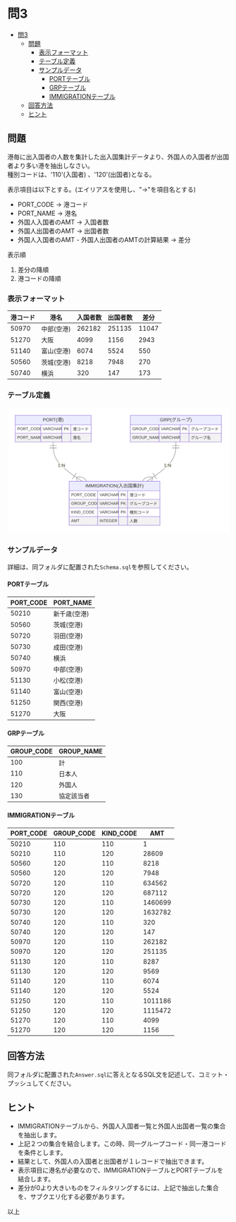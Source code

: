 # 問3

- [問3](#問3)
  - [問題](#問題)
    - [表示フォーマット](#表示フォーマット)
    - [テーブル定義](#テーブル定義)
    - [サンプルデータ](#サンプルデータ)
      - [PORTテーブル](#portテーブル)
      - [GRPテーブル](#grpテーブル)
      - [IMMIGRATIONテーブル](#immigrationテーブル)
  - [回答方法](#回答方法)
  - [ヒント](#ヒント)

## 問題

港毎に出入国者の人数を集計した出入国集計データより、外国人の入国者が出国者より多い港を抽出しなさい。  
種別コードは、'110'(入国者) 、'120'(出国者)となる。

表示項目は以下とする。(エイリアスを使用し、"→"を項目名とする)

* PORT_CODE → 港コード
* PORT_NAME → 港名
* 外国人入国者のAMT → 入国者数
* 外国人出国者のAMT → 出国者数
* 外国人入国者のAMT - 外国人出国者のAMTの計算結果 → 差分

表示順

1. 差分の降順
2. 港コードの降順

### 表示フォーマット

| 港コード | 港名       | 入国者数 | 出国者数 | 差分  |
|-------|----------|----------|----------|-------|
| 50970 | 中部(空港) | 262182   | 251135   | 11047 |
| 51270 | 大阪       | 4099     | 1156     | 2943  |
| 51140 | 富山(空港) | 6074     | 5524     | 550   |
| 50560 | 茨城(空港) | 8218     | 7948     | 270   |
| 50740 | 横浜       | 320      | 147      | 173   |

### テーブル定義

<!--
```mermaid
erDiagram
"PORT(港)" {
    PORT_CODE  VARCHAR PK "港コード"
    PORT_NAME VARCHAR "港名"
}

"PORT(港)" ||--|{ "IMMIGRATION(入出国集計)" : "1:N"

"IMMIGRATION(入出国集計)" {
    PORT_CODE  VARCHAR PK "港コード"
    GROUP_CODE VARCHAR PK "グループコード"
    KIND_CODE VARCHAR PK "種別コード"
    AMT INTEGER "人数"
}

"GRP(グループ)" ||--|{ "IMMIGRATION(入出国集計)" : "1:N"

"GRP(グループ)" {
    GROUP_CODE  VARCHAR PK "グループコード"
    GROUP_NAME VARCHAR "グループ名"
}
```
-->

![ER図](./mermaid-er-diagram.svg)

### サンプルデータ

詳細は、同フォルダに配置された`Schema.sql`を参照してください。

#### PORTテーブル

| PORT_CODE | PORT_NAME    |
|-----------|--------------|
| 50210     | 新千歳(空港) |
| 50560     | 茨城(空港)   |
| 50720     | 羽田(空港)   |
| 50730     | 成田(空港)   |
| 50740     | 横浜         |
| 50970     | 中部(空港)   |
| 51130     | 小松(空港)   |
| 51140     | 富山(空港)   |
| 51250     | 関西(空港)   |
| 51270     | 大阪         |


#### GRPテーブル

| GROUP_CODE | GROUP_NAME |
|------------|------------|
| 100        | 計         |
| 110        | 日本人     |
| 120        | 外国人     |
| 130        | 協定該当者 |


#### IMMIGRATIONテーブル

| PORT_CODE | GROUP_CODE | KIND_CODE | AMT     |
|-----------|------------|-----------|---------|
| 50210     | 110        | 110       | 1       |
| 50210     | 110        | 120       | 28609   |
| 50560     | 120        | 110       | 8218    |
| 50560     | 120        | 120       | 7948    |
| 50720     | 120        | 110       | 634562  |
| 50720     | 120        | 120       | 687112  |
| 50730     | 120        | 110       | 1460699 |
| 50730     | 120        | 120       | 1632782 |
| 50740     | 120        | 110       | 320     |
| 50740     | 120        | 120       | 147     |
| 50970     | 120        | 110       | 262182  |
| 50970     | 120        | 120       | 251135  |
| 51130     | 120        | 110       | 8287    |
| 51130     | 120        | 120       | 9569    |
| 51140     | 120        | 110       | 6074    |
| 51140     | 120        | 120       | 5524    |
| 51250     | 120        | 110       | 1011186 |
| 51250     | 120        | 120       | 1115472 |
| 51270     | 120        | 110       | 4099    |
| 51270     | 120        | 120       | 1156    |


## 回答方法

同フォルダに配置された`Answer.sql`に答えとなるSQL文を記述して、コミット・プッシュしてください。

## ヒント

* IMMIGRATIONテーブルから、外国人入国者一覧と外国人出国者一覧の集合を抽出します。
* 上記２つの集合を結合します。この時、同一グループコード・同一港コードを条件とします。
* 結果として、外国人の入国者と出国者が１レコードで抽出できます。
* 表示項目に港名が必要なので、IMMIGRATIONテーブルとPORTテーブルを結合します。
* 差分が0より大きいものをフィルタリングするには、上記で抽出した集合を、サブクエリ化する必要があります。

以上
